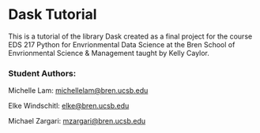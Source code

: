 # Dask Tutorial

This is a tutorial of the library Dask created as a final project for the course EDS 217 Python for Envrionmental Data Science at the Bren School of Envrionmental Science & Management taught by Kelly Caylor.

### Student Authors:
Michelle Lam: michellelam@bren.ucsb.edu 

Elke Windschitl: elke@bren.ucsb.edu

Michael Zargari: mzargari@bren.ucsb.edu
